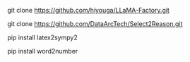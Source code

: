 git clone https://github.com/hiyouga/LLaMA-Factory.git

git clone https://github.com/DataArcTech/Select2Reason.git

pip install latex2sympy2

pip install word2number 
